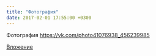```yaml
---
title: "Фотография"
date: 2017-02-01 17:55:00 +0300
---
```


Фотография
https://vk.com/photo41076938_456239985

[Вложение](https://vk.com/photo41076938_456239985)
